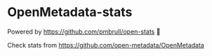 # OpenMetadata-stats

Powered by https://github.com/pmbrull/open-stats :rocket:

Check stats from https://github.com/open-metadata/OpenMetadata
